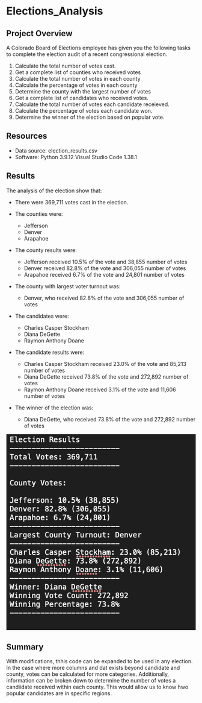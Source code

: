 # Elections_Analysis

## Project Overview
A Colorado Board of Elections employee has given you the following tasks to complete the election audit of a recent congressional election.

1.  Calculate the total number of votes cast.
2.  Get a complete list of counties who received votes
3.  Calculate the total number of votes in each county
4.  Calculate the percentage of votes in each county
5.  Determine the county with the largest number of votes
6.  Get a complete list of candidates who received votes.
7.  Calculate the total number of votes each candidate receieved.
8.  Calculate the percentage of votes each candidate won.
9.  Determine the winner of the election based on popular vote.

## Resources
-   Data source: election_results.csv
-   Software: Python 3.9.12 Visual Studio Code 1.38.1

## Results
The analysis of the election show that:
-   There were 369,711 votes cast in the election.

 -  The counties were:
    -   Jefferson
    -   Denver
    -   Arapahoe
-   The county results were:
    -   Jefferson received 10.5% of the vote and 38,855 number of votes
    -   Denver received 82.8% of the vote and 306,055 number of votes
    -   Arapahoe received 6.7% of the vote and 24,801 number of votes
-   The county with largest voter turnout was:
    -   Denver, who received 82.8% of the vote and 306,055 number of votes

-   The candidates were:
    -   Charles Casper Stockham
    -   Diana DeGette
    -   Raymon Anthony Doane
-   The candidate results were:
    -   Charles Casper Stockham received 23.0% of the vote and 85,213 number of votes
    -   Diana DeGette received 73.8% of the vote and 272,892 number of votes
    -   Raymon Anthony Doane received 3.1% of the vote and 11,606 number of votes
-   The winner of the election was:
    -   Diana DeGette, who received 73.8% of the vote and 272,892 number of votes

![Election Results](https://github.com/nfujikad/Elections_Analysis/blob/main/Resources/election_results.png)

## Summary
With modifications, thhis code can be expanded to be used in any election. In the case where more columns and dat exists beyond candidate and county, votes can be calculated for more categories. Additionally, information can be broken down to determine the number of votes a candiidate received within each county. This would allow us to know hwo popular candidates are in specific regions. 